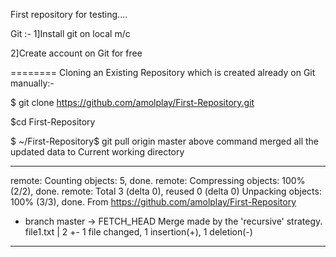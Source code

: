 
First repository for testing....

Git :-
1]Install git on local m/c

2]Create account on Git for free


========
Cloning an Existing Repository which is created already on Git manually:-

$ git clone https://github.com/amolplay/First-Repository.git

$cd First-Repository

$ ~/First-Repository$ git pull origin master
above command merged all the updated data to Current working directory

-------------
remote: Counting objects: 5, done.
remote: Compressing objects: 100% (2/2), done.
remote: Total 3 (delta 0), reused 0 (delta 0)
Unpacking objects: 100% (3/3), done.
From https://github.com/amolplay/First-Repository
 * branch            master     -> FETCH_HEAD
Merge made by the 'recursive' strategy.
 file1.txt | 2 +-
 1 file changed, 1 insertion(+), 1 deletion(-)
 ----------------------